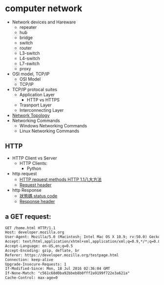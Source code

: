 # computer network
- Network devices and Hareware
  - repeater
  - hub
  - bridge
  - switch
  - router
  - L3-switch
  - L4-switch
  - L7-switch
  - proxy
- OSI model, TCP/IP
  - OSI Model
  - TCP/IP
- TCP/IP protocal suites 
  - Application Layer
    - HTTP vs HTTPS 
  - Trasnport Layer
  - Interconnecting Layer 
- [Network Topology](https://en.wikipedia.org/wiki/Network_topology)
- Networking Commands
  - Windows Networking Commands
  - Linux Networking Commands


## HTTP
- HTTP Client vs Server
  - HTTP Clients: 
    - Python
- http request
  - [HTTP request methods HTTP 1.1八大方法](https://developer.mozilla.org/en-US/docs/Web/HTTP/Methods)
  - [Request header](https://developer.mozilla.org/en-US/docs/Glossary/Request_header#:~:text=A%20request%20header%20is%20an,preferred%20formats%20of%20the%20response.)
- http Response
  - [狀態碼 status code](https://zh.wikipedia.org/zh-tw/HTTP%E7%8A%B6%E6%80%81%E7%A0%81#5xx%E6%9C%8D%E5%8A%A1%E5%99%A8%E9%94%99%E8%AF%AF)
  - [Response header](https://developer.mozilla.org/en-US/docs/Glossary/Response_header) 

## a GET request:
```html
GET /home.html HTTP/1.1
Host: developer.mozilla.org
User-Agent: Mozilla/5.0 (Macintosh; Intel Mac OS X 10.9; rv:50.0) Gecko/20100101 Firefox/50.0
Accept: text/html,application/xhtml+xml,application/xml;q=0.9,*/*;q=0.8
Accept-Language: en-US,en;q=0.5
Accept-Encoding: gzip, deflate, br
Referer: https://developer.mozilla.org/testpage.html
Connection: keep-alive
Upgrade-Insecure-Requests: 1
If-Modified-Since: Mon, 18 Jul 2016 02:36:04 GMT
If-None-Match: "c561c68d0ba92bbeb8b0fff2a9199f722e3a621a"
Cache-Control: max-age=0
```
